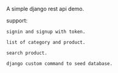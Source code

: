 A simple django rest api demo.

support:

    signin and signup with token.

    list of category and product. 

    search product.

    django custom command to seed database.
